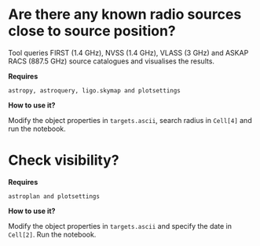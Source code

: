 # Are there any known radio sources close to source position?

Tool queries FIRST (1.4 GHz), NVSS (1.4 GHz), VLASS (3 GHz) and ASKAP RACS (887.5 GHz) source catalogues and visualises the results.

**Requires**

```
astropy, astroquery, ligo.skymap and plotsettings
```

**How to use it?**

Modify the object properties in `targets.ascii`, search radius in `Cell[4]` and run the notebook.

# Check visibility?

**Requires**

```
astroplan and plotsettings
```

**How to use it?**

Modify the object properties in `targets.ascii` and specify the date in `Cell[2]`. Run the notebook.